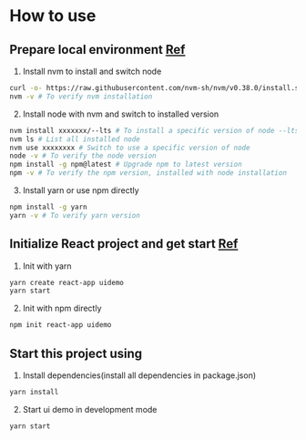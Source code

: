 # How to use

## Prepare local environment [Ref](https://itsromiljain.medium.com/the-best-way-to-install-node-js-npm-and-yarn-on-mac-osx-4d8a8544987a)
1. Install nvm to install and switch node
```bash
curl -o- https://raw.githubusercontent.com/nvm-sh/nvm/v0.38.0/install.sh | bash
nvm -v # To verify nvm installation
```

2. Install node with nvm and switch to installed version
```bash
nvm install xxxxxxx/--lts # To install a specific version of node --lts=latest
nvm ls # List all installed node
nvm use xxxxxxxx # Switch to use a specific version of node
node -v # To verify the node version
npm install -g npm@latest # Upgrade npm to latest version
npm -v # To verify the npm version, installed with node installation
```

3. Install yarn or use npm directly
```bash
npm install -g yarn
yarn -v # To verify yarn version
```
## Initialize React project and get start [Ref](https://create-react-app.dev/docs/getting-started/)
1. Init with yarn
```bash
yarn create react-app uidemo
yarn start
```
2. Init with npm directly
```bash
npm init react-app uidemo
```

## Start this project using
1. Install dependencies(install all dependencies in package.json)
```bash
yarn install
```
2. Start ui demo in development mode
```bash
yarn start
```